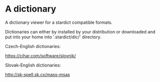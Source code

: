 # A dictionary

A dictionary viewer for a stardict compatible formats.

Dictionaries can either by installed by your distribution or downloaded and put
into your home into '.stardict/dic/' directory.

Czech-English dictionaries:

https://cihar.com/software/slovnik/

Slovak-English dictionaries:

http://sk-spell.sk.cx/mass-msas

